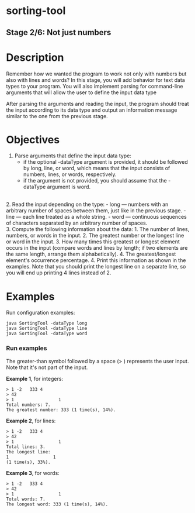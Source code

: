 # sorting-tool
## Stage 2/6: Not just numbers

# Description
Remember how we wanted the program to work not only with numbers but also with lines and words? In this stage, you will add behavior for text data types to your program. You will also implement parsing for command-line arguments that will allow the user to define the input data type

After parsing the arguments and reading the input, the program should treat the input according to its data type and output an information message similar to the one from the previous stage.

# Objectives
1. Parse arguments that define the input data type:
   - if the optional -dataType argument is provided, it should be followed by long, line, or word, which means that the input consists of numbers, lines, or words, respectively.
   - if the argument is not provided, you should assume that the -dataType argument is word.
<br>
2. Read the input depending on the type:
   - long — numbers with an arbitrary number of spaces between them, just like in the previous stage.
   - line — each line treated as a whole string.
   - word — continuous sequences of characters separated by an arbitrary number of spaces.
<br>
3. Compute the following information about the data:
   1. The number of lines, numbers, or words in the input.
   2. The greatest number or the longest line or word in the input.
   3. How many times this greatest or longest element occurs in the input (compare words and lines by length; if two elements are the same length, arrange them alphabetically).
   4. The greatest/longest element's occurrence percentage.
4. Print this information as shown in the examples. Note that you should print the longest line on a separate line, so you will end up printing 4 lines instead of 2.

# Examples
Run configuration examples:
```
java SortingTool -dataType long
java SortingTool -dataType line
java SortingTool -dataType word
```
### Run examples

The greater-than symbol followed by a space (> ) represents the user input. Note that it's not part of the input.

**Example 1**, for integers:
```
> 1 -2   333 4
> 42
> 1                 1
Total numbers: 7.
The greatest number: 333 (1 time(s), 14%).
```

**Example 2**, for lines:
```
> 1 -2   333 4
> 42
> 1                 1
Total lines: 3.
The longest line:
1                 1
(1 time(s), 33%).
```

**Example 3**, for words:
```
> 1 -2   333 4
> 42
> 1                 1
Total words: 7.
The longest word: 333 (1 time(s), 14%).
```
